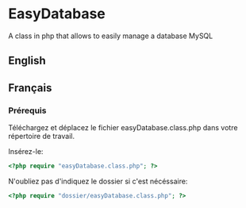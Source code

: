 # EasyDatabase
A class in php that allows to easily manage a database MySQL

## English

## Français

### Prérequis

Téléchargez et déplacez le fichier easyDatabase.class.php dans votre répertoire de travail.

Insérez-le:
```php
<?php require "easyDatabase.class.php"; ?>
```
N'oubliez pas d'indiquez le dossier si c'est nécéssaire:
```php
<?php require "dossier/easyDatabase.class.php"; ?>
```
